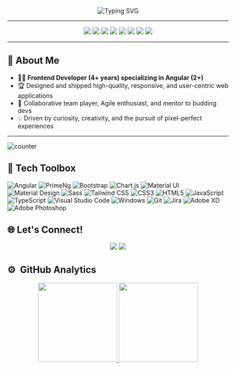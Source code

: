 <p align="center">
  <img src="https://readme-typing-svg.demolab.com?font=Fira+Code&duration=3200&pause=700&color=F7DF1E&center=true&vCenter=true&width=700&lines=Hey!+I'm+Keval+Vadhiya+%F0%9F%91%8B;Senior+Angular+Developer+%7C+Frontend+Ninja+%F0%9F%A7%AA;4%2B+Years+Crafting+Modern+Web+Experiences;Let's+Build+Something+Awesome+Together!+%F0%9F%92%A1" alt="Typing SVG" />
</p>

---

<div align="center">
  <img src="https://img.shields.io/badge/Angular-DD0031?style=for-the-badge&logo=angular&logoColor=white">
  <img src="https://img.shields.io/badge/TypeScript-3178C6?style=for-the-badge&logo=typescript&logoColor=white">
  <img src="https://img.shields.io/badge/JavaScript-F7DF1E?style=for-the-badge&logo=javascript&logoColor=black">
  <img src="https://img.shields.io/badge/HTML5-E34F26?style=for-the-badge&logo=html5&logoColor=white">
  <img src="https://img.shields.io/badge/CSS3-1572B6?style=for-the-badge&logo=css3&logoColor=white">
  <img src="https://img.shields.io/badge/Bootstrap-563D7C?style=for-the-badge&logo=bootstrap&logoColor=white">
  <img src="https://img.shields.io/badge/RxJS-B7178C?style=for-the-badge&logo=reactivex&logoColor=white">
  <img src="https://img.shields.io/badge/Tailwind-06B6D4?style=for-the-badge&logo=tailwindcss&logoColor=white">
</div>

---

## 🚀 About Me

- 👨‍💻 **Frontend Developer (4+ years) specializing in Angular (2+)**
- 🏆 Designed and shipped high-quality, responsive, and user-centric web applications
- 🤝 Collaborative team player, Agile enthusiast, and mentor to budding devs
- 💡 Driven by curiosity, creativity, and the pursuit of pixel-perfect experiences

---

![counter](https://komarev.com/ghpvc/?username=keval101&style=flat-square)

## 🧰 Tech Toolbox

<p align='left'>
<img alt="Angular" src="https://img.shields.io/badge/Angular-DD0031?style=for-the-badge&logo=angular&logoColor=white"/>
<img alt="PrimeNg" src="https://img.shields.io/badge/PrimeNg-DD0031?style=for-the-badge&logoColor=white"/>
<img alt="Bootstrap" src="https://img.shields.io/badge/bootstrap-%238511FA.svg?style=for-the-badge&logo=bootstrap&logoColor=white">
<img alt="Chart.js" src="https://img.shields.io/badge/chart.js-F5788D.svg?style=for-the-badge&logo=chart.js&logoColor=white">
<img alt="Material UI" src="https://img.shields.io/badge/Material%20UI-007FFF?style=for-the-badge&logo=mui&logoColor=white"/>
<img alt="Material Design" src="https://img.shields.io/badge/material%20design-757575?style=for-the-badge&logo=material%20design&logoColor=white"/>
<img alt="Sass" src="https://img.shields.io/badge/Sass-CC6699?style=for-the-badge&logo=sass&logoColor=white"/>
<img alt="Tailwind CSS" src="https://img.shields.io/badge/Tailwind_CSS-38B2AC?style=for-the-badge&logo=tailwind-css&logoColor=white"/>
<img alt="CSS3" src="https://img.shields.io/badge/CSS3-1572B6?style=for-the-badge&logo=css3&logoColor=white"/>
<img alt="HTML5" src="https://img.shields.io/badge/HTML5-E34F26?style=for-the-badge&logo=html5&logoColor=white"/>
<img alt="JavaScript" src="https://img.shields.io/badge/JavaScript-323330?style=for-the-badge&logo=javascript&logoColor=F7DF1E"/>
<img alt="TypeScript" src="https://img.shields.io/badge/TypeScript-007ACC?style=for-the-badge&logo=typescript&logoColor=white"/>
<img alt="Visual Studio Code" src="https://img.shields.io/badge/Visual_Studio_Code-0078D4?style=for-the-badge&logo=visual%20studio%20code&logoColor=white"/>
<img alt="Windows" src="https://img.shields.io/badge/Windows-0078D6?style=for-the-badge&logo=windows&logoColor=white"/>
<img alt="Git" src="https://img.shields.io/badge/GIT-E44C30?style=for-the-badge&logo=git&logoColor=white"/>
<img alt="Jira" src="https://img.shields.io/badge/Jira-0052CC?style=for-the-badge&logo=Jira&logoColor=white"/>
<img alt="Adobe XD" src="https://img.shields.io/badge/Adobe%20XD-470137?style=for-the-badge&logo=Adobe%20XD&logoColor=#FF61F6"/>
<img alt="Adobe Photoshop" src="https://img.shields.io/badge/Adobe%20Photoshop-31A8FF?style=for-the-badge&logo=Adobe%20Photoshop&logoColor=black"/>
</p>


## 🌐 Let's Connect!

<p align="center">
  <a href="https://kevalvadhiya.netlify.app/"><img src="https://img.shields.io/badge/Portfolio-24292e?style=for-the-badge&logo=githubpages&logoColor=white"></a>
  <a href="https://www.linkedin.com/in/keval-vadhiya/"><img src="https://img.shields.io/badge/LinkedIn-0077B5?style=for-the-badge&logo=linkedin&logoColor=white"></a>
</p>

## ⚙️  &nbsp;GitHub Analytics

<p align="center">
<a href="https://github.com/keval101">
  <img height="180em" src="https://github-readme-stats-eight-theta.vercel.app/api?username=keval101&show_icons=true&theme=codeSTACKr&include_all_commits=true&count_private=true" />
  <img height="180em" src="https://github-readme-stats-eight-theta.vercel.app/api/top-langs/?username=keval101&layout=compact&exclude_lang=java+r&theme=codeSTACKr" />
</a>
</p>

[linkedin]: https://www.linkedin.com/in/keval-v-914064199/
